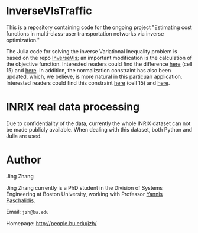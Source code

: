 InverseVIsTraffic
======

This is a repository containing code for the ongoing project "Estimating cost functions in multi-class-user transportation networks via inverse optimization."

The Julia code for solving the inverse Variational Inequality problem is based on the repo [InverseVIs](https://github.com/vgupta1/InverseVIs); an important modification is the calculation of the objective function. Interested readers could find the difference [here](https://github.com/jingzbu/InverseVIsTraffic/blob/master/08_develop_new_OD_demand_estimator_MA/08_InverseVI_uni_MA_with_base_trans_python.ipynb) (cell 15) and [here](https://github.com/vgupta1/InverseVIs/blob/master/Traffic/trafficCval.jl#L149). In addition, the normalization constraint has also been updated, which, we believe, is more natural in this particualr application. Interested readers could find this constraint [here](https://github.com/jingzbu/InverseVIsTraffic/blob/master/08_develop_new_OD_demand_estimator_MA/08_InverseVI_uni_MA_with_base_trans_python.ipynb) (cell 15) and [here](https://github.com/vgupta1/InverseVIs/blob/master/Traffic/fitTraffic.jl#L84).


INRIX real data processing
====

Due to confidentiality of the data, currently the whole INRIX dataset can not be made publicly available. When dealing with this dataset, 
both Python and Julia are used.


Author
===
Jing Zhang

Jing Zhang currently is a PhD student in the Division of Systems Engineering at Boston University, working with Professor [Yannis Paschalidis](http://sites.bu.edu/paschalidis/).


Email: `jzh@bu.edu`

Homepage: http://people.bu.edu/jzh/
